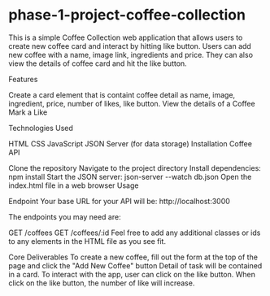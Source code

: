 # phase-1-project-coffee-collection
This is a simple Coffee Collection web application that allows users to create new coffee card and interact by hitting like button. Users can add new coffee with a name, image link, ingredients and price. They can also view the details of coffee card and hit the like button.

Features

Create a card element that is containt coffee detail as name, image, ingredient, price, number of likes, like button. 
View the details of a Coffee 
Mark a Like

Technologies Used

HTML
CSS
JavaScript
JSON Server (for data storage)
Installation
Coffee API

Clone the repository
Navigate to the project directory
Install dependencies: npm install
Start the JSON server: json-server --watch db.json
Open the index.html file in a web browser
Usage

Endpoint 
Your base URL for your API will be: http://localhost:3000

The endpoints you may need are:

GET /coffees
GET /coffees/:id
Feel free to add any additional classes or ids to any elements in the HTML file as you see fit.


Core Deliverables
To create a new coffee, fill out the form at the top of the page and click the "Add New Coffee" button
Detail of task will be contained in a card. 
To interact with the app, user can click on the like button.
When click on the like button, the number of like will increase.

